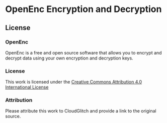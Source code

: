 # OpenEnc Encryption and Decryption
## License
### OpenEnc
OpenEnc is a free and open source software that allows you to encrypt and decrypt data using your own encryption and decryption keys.</p>
### License
This work is licensed under the <a href="https://creativecommons.org/licenses/by/4.0/">Creative Commons Attribution 4.0 International License</a>
### Attribution
Please attribute this work to CloudGlitch and provide a link to the original source.
